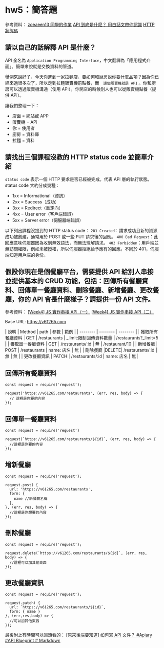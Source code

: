# hw5：簡答題
參考資料：
[zoeaeen13 同學的作業](https://github.com/Lidemy/mentor-program-4th-zoeaeen13/blob/master/homeworks/week4/hw5.md)
[API 到底是什麼？ 用白話文帶你認識](https://medium.com/codingbar/api-%E5%88%B0%E5%BA%95%E6%98%AF%E4%BB%80%E9%BA%BC-%E7%94%A8%E7%99%BD%E8%A9%B1%E6%96%87%E5%B8%B6%E4%BD%A0%E8%AA%8D%E8%AD%98-95f65a9cfc33)
[HTTP 狀態碼](https://developer.mozilla.org/zh-TW/docs/Web/HTTP/Status)

## 請以自己的話解釋 API 是什麼？

API 全名為 `Application Programming Interface`，中文翻譯為「應用程式介面」。簡單來說就是交換資料的管道。

舉例來說好了，今天你進到一家拉麵店，要如何和廚房說你要什麼品項？因為你已經來過很多次了，所以走到拉麵販賣機前點餐，而　`這個販賣機就是 API` 。你和廚房可以透過販賣機溝通（使用 API），你開店的時候別人也可以從販賣機點餐（提供 API）。

讓我們整理一下：
- 店面 = 網站或 APP
- 販賣機 = API
- 你 = 使用者
- 廚房 = 資料庫
- 拉麵 = 資料

## 請找出三個課程沒教的 HTTP status code 並簡單介紹
`status code` 表示一個 HTTP 要求是否已經被完成，代表 API 層的執行狀態。
status code 大約分成幾種：
- 1xx = Informational（資訊）
- 2xx = Success（成功）
- 3xx = Redirect（重定向）
- 4xx = User error（客戶端錯誤）
- 5xx = Server error（伺服器端錯誤）

以下列出課程沒提到的 HTTP status code：
`201 Created`：請求成功且新的資源成功被創建，通常用於 POST 或一些 PUT 請求後的回應。
`400 Bad Request`：此回應意味伺服器因為收到無效語法，而無法理解請求。
`403 Forbidden`：用戶端並無訪問權限，例如未被授權，所以伺服器拒絕給予應有的回應。不同於 401，伺服端知道用戶端的身份。

## 假設你現在是個餐廳平台，需要提供 API 給別人串接並提供基本的 CRUD 功能，包括：回傳所有餐廳資料、回傳單一餐廳資料、刪除餐廳、新增餐廳、更改餐廳，你的 API 會長什麼樣子？請提供一份 API 文件。

參考資料：
[[Week4] JS 實作串接 API（一）](https://www.coderbridge.com/@v61265/96aabb89d7f74d968b6d616223c9f97e)
[[Week4] JS 實作串接 API（二）](https://www.coderbridge.com/@v61265/c25ef83b1cf1425eabff8edbd0aefa00)

Base URL: https://v61265.com

| 說明 | Method | path | 參數 | 範例 |
| -------- | -------- | -------- |
| 獲取所有餐廳資料 | GET | /restaurants | _limit:限制回傳資料數量 | /restaurants?_limit=5 |
| 獲取單一餐廳資料 | GET | /restaurants/:id | 無 | /restaurant/10 |
| 新增餐廳 | POST | /restaurants | name: 店名 | 無 |
| 刪除餐廳 |DELETE| /reataurants/:id | 無 | 無 |
| 更改餐廳資訊 | PATCH | /restaurants/:id | name: 店名 | 無 |

## 回傳所有餐廳資料
```
const request = require('request');

request('https://v61265.com/reataurants', (err, res, body) => {
  // 這裡是你要的內容
});
```

## 回傳單一餐廳資料
```
const request = require('request')

request(`https://v61265.com/restaurants/${id}`, (err, res, body) => {
  //這裡是你要的內容
});
```

## 增新餐廳
```
const request = require('request');

request.post( {
  url: 'https://v61265.com/restaurants',
  form: {
    name //新餐廳名稱
  },
}, (err, res, body) => {
  //這裡是你想要的內容
});
```

## 刪除餐廳
```
const request = require('request');

request.delete(`https://v61265.com/restaurants/${id}`, (err, res, body) => {
  //這裡可以加其他東西
});
```

## 更改餐廳資訊
```
const request = require('request');

request.patch( {
  url: `https://v61265.com/restaurants/${id}`,
  form: { name }
}, (err,res,body) => {
  //可以加其他東西
});
```

最後附上有時間可以回頭看的： [[原來後端要知道] 如何寫 API 文件？ #Apiary #API Blueprint # Markdown](https://ithelp.ithome.com.tw/articles/10230804)